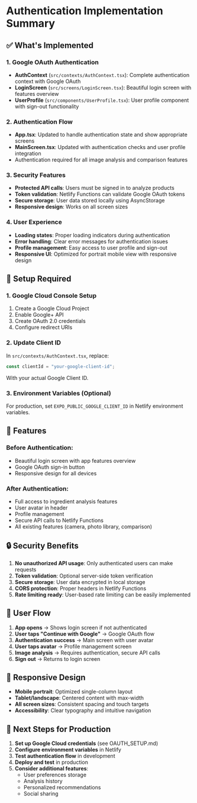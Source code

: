 # Authentication Implementation Summary

## ✅ What's Implemented

### 1. **Google OAuth Authentication**

- **AuthContext** (`src/contexts/AuthContext.tsx`): Complete authentication context with Google OAuth
- **LoginScreen** (`src/screens/LoginScreen.tsx`): Beautiful login screen with features overview
- **UserProfile** (`src/components/UserProfile.tsx`): User profile component with sign-out functionality

### 2. **Authentication Flow**

- **App.tsx**: Updated to handle authentication state and show appropriate screens
- **MainScreen.tsx**: Updated with authentication checks and user profile integration
- Authentication required for all image analysis and comparison features

### 3. **Security Features**

- **Protected API calls**: Users must be signed in to analyze products
- **Token validation**: Netlify Functions can validate Google OAuth tokens
- **Secure storage**: User data stored locally using AsyncStorage
- **Responsive design**: Works on all screen sizes

### 4. **User Experience**

- **Loading states**: Proper loading indicators during authentication
- **Error handling**: Clear error messages for authentication issues
- **Profile management**: Easy access to user profile and sign-out
- **Responsive UI**: Optimized for portrait mobile view with responsive design

## 🔧 Setup Required

### 1. **Google Cloud Console Setup**

1. Create a Google Cloud Project
2. Enable Google+ API
3. Create OAuth 2.0 credentials
4. Configure redirect URIs

### 2. **Update Client ID**

In `src/contexts/AuthContext.tsx`, replace:

```typescript
const clientId = "your-google-client-id";
```

With your actual Google Client ID.

### 3. **Environment Variables (Optional)**

For production, set `EXPO_PUBLIC_GOOGLE_CLIENT_ID` in Netlify environment variables.

## 🚀 Features

### **Before Authentication:**

- Beautiful login screen with app features overview
- Google OAuth sign-in button
- Responsive design for all devices

### **After Authentication:**

- Full access to ingredient analysis features
- User avatar in header
- Profile management
- Secure API calls to Netlify Functions
- All existing features (camera, photo library, comparison)

## 🔒 Security Benefits

1. **No unauthorized API usage**: Only authenticated users can make requests
2. **Token validation**: Optional server-side token verification
3. **Secure storage**: User data encrypted in local storage
4. **CORS protection**: Proper headers in Netlify Functions
5. **Rate limiting ready**: User-based rate limiting can be easily implemented

## 📱 User Flow

1. **App opens** → Shows login screen if not authenticated
2. **User taps "Continue with Google"** → Google OAuth flow
3. **Authentication success** → Main screen with user avatar
4. **User taps avatar** → Profile management screen
5. **Image analysis** → Requires authentication, secure API calls
6. **Sign out** → Returns to login screen

## 🎨 Responsive Design

- **Mobile portrait**: Optimized single-column layout
- **Tablet/landscape**: Centered content with max-width
- **All screen sizes**: Consistent spacing and touch targets
- **Accessibility**: Clear typography and intuitive navigation

## 🔧 Next Steps for Production

1. **Set up Google Cloud credentials** (see OAUTH_SETUP.md)
2. **Configure environment variables** in Netlify
3. **Test authentication flow** in development
4. **Deploy and test** in production
5. **Consider additional features**:
   - User preferences storage
   - Analysis history
   - Personalized recommendations
   - Social sharing
